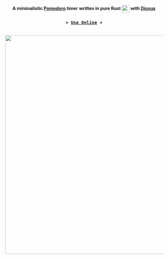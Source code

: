 <div align="center">

  <strong>A minimalistic [Pomodoro](https://en.wikipedia.org/wiki/Pomodoro_Technique) timer</strong>
  <strong>written in pure Rust <img src="https://user-images.githubusercontent.com/72769566/174778672-94dcc92e-59ac-48c1-9cf6-71870482feb2.png" width="25"     align="center"> with [Dioxus](https://github.com/dioxuslabs/dioxus)</strong>
  
  <h3><code>> <a href="https://lectromoe.github.io/Pomodoro">Use Online</a> <</code></h3>
  <br>

  <img src="https://user-images.githubusercontent.com/72769566/185759317-7c7e1e65-f115-483c-93fc-ca6bbd6b190d.png" width="700" align="center">

</div>
